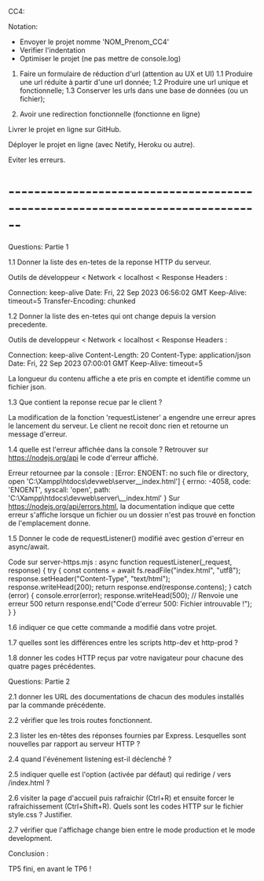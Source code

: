 CC4:

Notation:

- Envoyer le projet nomme 'NOM_Prenom_CC4'
- Verifier l'indentation
- Optimiser le projet (ne pas mettre de console.log)

1. Faire un formulaire de réduction d'url (attention au UX et UI)
1.1 Produire une url réduite à partir d'une url donnée;
1.2 Produire une url unique et fonctionnelle;
1.3 Conserver les urls dans une base de données (ou un fichier);

2. Avoir une redirection fonctionnelle (fonctionne en ligne)

Livrer le projet en ligne sur GitHub.

Déployer le projet en ligne (avec Netify, Heroku ou autre).

Eviter les erreurs.

# ------------------------------------------------------------------------------

Questions: Partie 1

1.1 Donner la liste des en-tetes de la reponse HTTP du serveur.

Outils de développeur < Network < localhost < Response Headers :

Connection:         keep-alive
Date:               Fri, 22 Sep 2023 06:56:02 GMT
Keep-Alive:         timeout=5
Transfer-Encoding:  chunked


1.2 Donner la liste des en-tetes qui ont change depuis la version precedente.

Outils de developpeur < Network < localhost < Response Headers :

Connection:         keep-alive
Content-Length:     20
Content-Type:       application/json
Date:               Fri, 22 Sep 2023 07:00:01 GMT
Keep-Alive:         timeout=5

La longueur du contenu affiche a ete pris en compte et identifie comme un fichier json.


1.3 Que contient la reponse recue par le client ?

La modification de la fonction 'requestListener' a engendre une erreur apres le lancement du serveur.
Le client ne recoit donc rien et retourne un message d'erreur.


1.4 quelle est l'erreur affichée dans la console ? Retrouver sur https://nodejs.org/api le code d'erreur affiché.

Erreur retournee par la console :
[Error: ENOENT: no such file or directory, open 'C:\Xampp\htdocs\devweb\server\__index.html'] {
  errno: -4058,
  code: 'ENOENT',
  syscall: 'open',
  path: 'C:\\Xampp\\htdocs\\devweb\\server\\__index.html'
}
Sur https://nodejs.org/api/errors.html, la documentation indique que cette erreur s'affiche lorsque un fichier ou
un dossier n'est pas trouvé en fonction de l'emplacement donne.


1.5 Donner le code de requestListener() modifié avec gestion d'erreur en async/await.

Code sur server-https.mjs : 
async function requestListener(_request, response) {
    try {
        const contens = await fs.readFile("index.html", "utf8");
        response.setHeader("Content-Type", "text/html");
        response.writeHead(200);
        return response.end(response.contens);
    } catch (error) {
        console.error(error);
        response.writeHead(500);                                                // Renvoie une erreur 500
        return response.end("Code d'erreur 500: Fichier introuvable !");
    }
}


1.6 indiquer ce que cette commande a modifié dans votre projet.


1.7 quelles sont les différences entre les scripts http-dev et http-prod ?


1.8 donner les codes HTTP reçus par votre navigateur pour chacune des quatre pages précédentes.


Questions: Partie 2

2.1 donner les URL des documentations de chacun des modules installés par la commande précédente.


2.2 vérifier que les trois routes fonctionnent.


2.3 lister les en-têtes des réponses fournies par Express. Lesquelles sont nouvelles par rapport au serveur HTTP ?


2.4 quand l'événement listening est-il déclenché ?


2.5 indiquer quelle est l'option (activée par défaut) qui redirige / vers /index.html ?


2.6 visiter la page d'accueil puis rafraichir (Ctrl+R) et ensuite forcer le rafraichissement (Ctrl+Shift+R). Quels sont les codes HTTP sur le fichier style.css ? Justifier.


2.7 vérifier que l'affichage change bien entre le mode production et le mode development.


Conclusion :

TP5 fini, en avant le TP6 !
